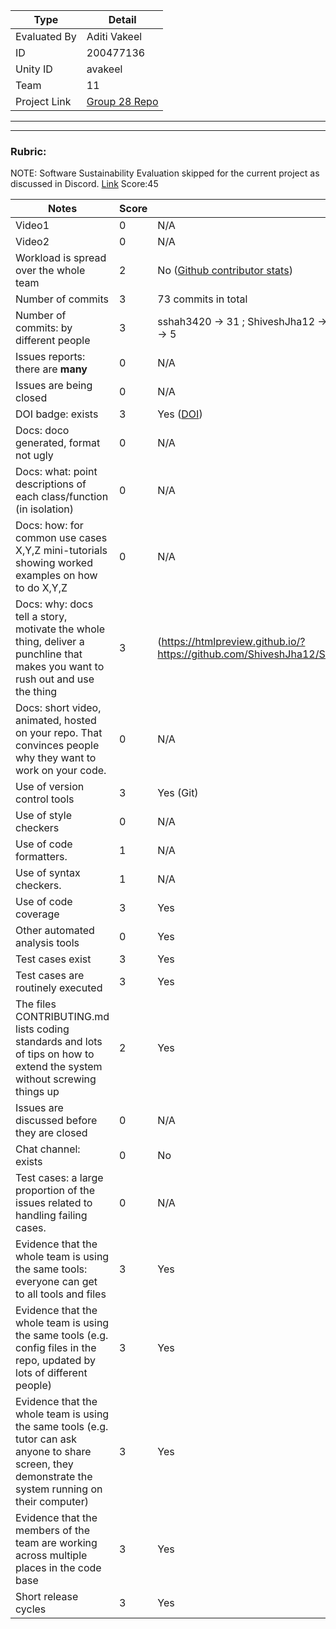 |Type| Detail|
|--------|-------|
| Evaluated By | Aditi Vakeel |
| ID | 200477136 |
| Unity ID | avakeel |
| Team | 11 |
| Project Link | [Group 28 Repo](https://github.com/ShiveshJha12/SE_group28_HW2) |

******
******

### Rubric:

NOTE: Software Sustainability Evaluation skipped for the current project as discussed in Discord. [Link](https://discord.com/channels/1009547855301718107/1009549425288429608/1023416944101163069)
Score:45

|Notes|Score|evidence|
|-----|---------|--------|
|Video1  | 0 |  N/A | 
|Video2| 0 | N/A | 
|Workload is spread over the whole team | 2 | No ([Github contributor stats](https://github.com/ShiveshJha12/SE_group28_HW2/graphs/contributors)) |
|Number of commits| 3 | 73 commits in total |
|Number of commits: by different people| 3 |sshah3420 -> 31 ; ShiveshJha12 -> 19 ; neelshah26 -> 12 ; wutever0017 -> 6 ; Sanayshah2 -> 5 |
|Issues reports: there are **many**| 0 | N/A |
|Issues are being closed| 0 | N/A |
|DOI badge: exists| 3 | Yes ([DOI](https://zenodo.org/record/7094780#.YzJk_-zMK3I)) |
|Docs: doco generated, format not ugly | 0 | N/A |
|Docs: what: point descriptions of each class/function (in isolation) | 0 | N/A |
|Docs: how: for common use cases X,Y,Z mini-tutorials showing worked examples on how to do X,Y,Z| 0 | N/A | 
|Docs: why: docs tell a story, motivate the whole thing, deliver a punchline that makes you want to rush out and use the thing| 3 | (https://htmlpreview.github.io/?https://github.com/ShiveshJha12/SE_group28_HW2/blob/main/docs/_build/html/index.html#)|
|Docs: short video, animated, hosted on your repo. That convinces people why they want to work on your code.| 0 | N/A |
|Use of version control tools| 3 | Yes (Git) |
|Use of style checkers | 0 | N/A |
|Use of code formatters. | 1 | N/A |
|Use of syntax checkers. | 1 | N/A |
|Use of code coverage | 3 | Yes |
|Other automated analysis tools|  0 |Yes |
|Test cases exist| 3 | Yes |
|Test cases are routinely executed| 3 | Yes|
|The files CONTRIBUTING.md lists coding standards and lots of tips on how to extend the system without screwing things up| 2 | Yes |
|Issues are discussed before they are closed| 0 | N/A |
|Chat channel: exists| 0 | No |
|Test cases: a large proportion of the issues related to handling failing cases.| 0 | N/A |
|Evidence that the whole team is using the same tools: everyone can get to all tools and files| 3 | Yes |
|Evidence that the whole team is using the same tools (e.g. config files in the repo, updated by lots of different people)| 3| Yes |
|Evidence that the whole team is using the same tools (e.g. tutor can ask anyone to share screen, they demonstrate the system running on their computer)| 3 | Yes |
|Evidence that the members of the team are working across multiple places in the code base| 3 | Yes |
|Short release cycles |  3 |Yes |
